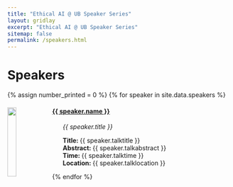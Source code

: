 ```yaml
---
title: "Ethical AI @ UB Speaker Series"
layout: gridlay
excerpt: "Ethical AI @ UB Speaker Series"
sitemap: false
permalink: /speakers.html
---
```


# Speakers 
{% assign number_printed = 0 %}
{% for speaker in site.data.speakers %}

<div class="row">

<div class="col-sm-12 clearfix">
  <a href="{{ speaker.url }}"><img src="{{ site.url }}{{ site.baseurl }}/images/speakerpic/{{ speaker.photo }}" class="img-responsive" width="20%" style="float: left" /></a>
  <h4><a href="{{ speaker.url }}">{{ speaker.name }}</a></h4>
  <ul style="overflow: hidden">
  <i>{{ speaker.title }}</i>
  </ul>
  <ul style="overflow: hidden">
  <b>Title: </b>{{ speaker.talktitle }}
  <br/>
  <b>Abstract: </b>{{ speaker.talkabstract }}
  <br/>
  <b>Time: </b>{{ speaker.talktime }}
  <br/>
  <b>Location: </b>{{ speaker.talklocation }}
  </ul>
</div>

</div>
{% endfor %}
